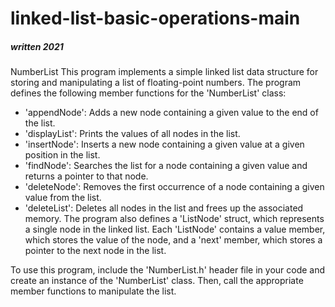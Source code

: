 # linked-list-basic-operations-main

##### written 2021

NumberList
This program implements a simple linked list data structure for storing and manipulating a list of floating-point numbers. The program defines the following member functions for the 'NumberList' class:

- 'appendNode': Adds a new node containing a given value to the end of the list.
- 'displayList': Prints the values of all nodes in the list.
- 'insertNode': Inserts a new node containing a given value at a given position in the list.
- 'findNode': Searches the list for a node containing a given value and returns a pointer to that node.
- 'deleteNode': Removes the first occurrence of a node containing a given value from the list.
- 'deleteList': Deletes all nodes in the list and frees up the associated memory.
  The program also defines a 'ListNode' struct, which represents a single node in the linked list. Each 'ListNode' contains a value member, which stores the value of the node, and a 'next' member, which stores a pointer to the next node in the list.

To use this program, include the 'NumberList.h' header file in your code and create an instance of the 'NumberList' class. Then, call the appropriate member functions to manipulate the list.
